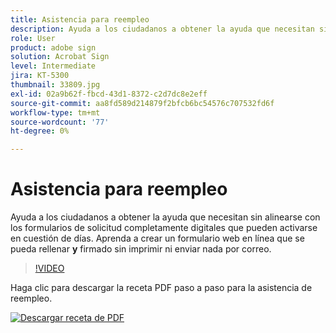 ```yaml
---
title: Asistencia para reempleo
description: Ayuda a los ciudadanos a obtener la ayuda que necesitan sin alinearse con los formularios de solicitud completamente digitales que pueden activarse en cuestión de días
role: User
product: adobe sign
solution: Acrobat Sign
level: Intermediate
jira: KT-5300
thumbnail: 33809.jpg
exl-id: 02a9b62f-fbcd-43d1-8372-c2d7dc8e2eff
source-git-commit: aa8fd589d214879f2bfcb6bc54576c707532fd6f
workflow-type: tm+mt
source-wordcount: '77'
ht-degree: 0%

---
```


# Asistencia para reempleo

Ayuda a los ciudadanos a obtener la ayuda que necesitan sin alinearse con los formularios de solicitud completamente digitales que pueden activarse en cuestión de días. Aprenda a crear un formulario web en línea que se pueda rellenar **y** firmado sin imprimir ni enviar nada por correo.

>[!VIDEO](https://video.tv.adobe.com/v/33809?quality=12&learn=on&hidetitle=true)

Haga clic para descargar la receta PDF paso a paso para la asistencia de reempleo.

[![Descargar receta de PDF](../assets/acrobat_PDF_96.png)](../assets/UseCaseRecipe-EN-CreatingWebForms-Reemployment.pdf)
